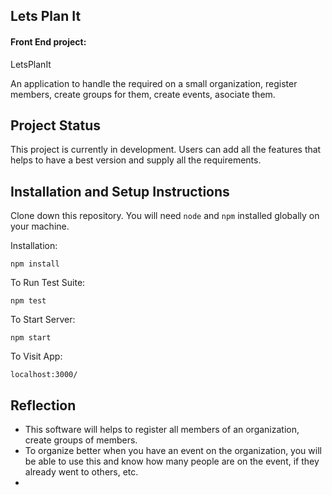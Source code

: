 ## Lets Plan It

#### Front End project:

LetsPlanIt

An application to handle the required on a small organization, register members, create groups for them, create events, asociate them.

## Project Status

This project is currently in development. Users can add all the features that helps to have a best version and supply all the requirements.

## Installation and Setup Instructions

Clone down this repository. You will need `node` and `npm` installed globally on your machine.  

Installation:

`npm install`  

To Run Test Suite:  

`npm test`  

To Start Server:

`npm start`  

To Visit App:

`localhost:3000/`  

## Reflection

  - This software will helps to register all members of an organization, create groups of members.
  - To organize better when you have an event on the organization, you will be able to use this and know how many people are on the event, if they already went to others, etc.
  - 
